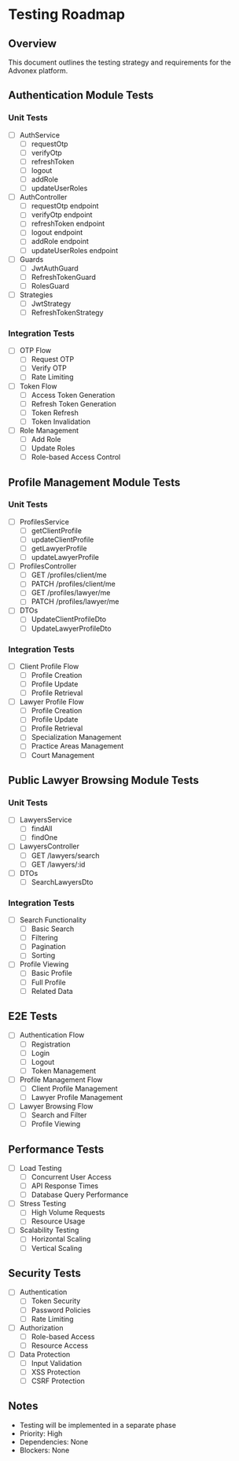 # Testing Roadmap

## Overview

This document outlines the testing strategy and requirements for the Advonex platform.

## Authentication Module Tests

### Unit Tests

- [ ] AuthService
  - [ ] requestOtp
  - [ ] verifyOtp
  - [ ] refreshToken
  - [ ] logout
  - [ ] addRole
  - [ ] updateUserRoles
- [ ] AuthController
  - [ ] requestOtp endpoint
  - [ ] verifyOtp endpoint
  - [ ] refreshToken endpoint
  - [ ] logout endpoint
  - [ ] addRole endpoint
  - [ ] updateUserRoles endpoint
- [ ] Guards
  - [ ] JwtAuthGuard
  - [ ] RefreshTokenGuard
  - [ ] RolesGuard
- [ ] Strategies
  - [ ] JwtStrategy
  - [ ] RefreshTokenStrategy

### Integration Tests

- [ ] OTP Flow
  - [ ] Request OTP
  - [ ] Verify OTP
  - [ ] Rate Limiting
- [ ] Token Flow
  - [ ] Access Token Generation
  - [ ] Refresh Token Generation
  - [ ] Token Refresh
  - [ ] Token Invalidation
- [ ] Role Management
  - [ ] Add Role
  - [ ] Update Roles
  - [ ] Role-based Access Control

## Profile Management Module Tests

### Unit Tests

- [ ] ProfilesService
  - [ ] getClientProfile
  - [ ] updateClientProfile
  - [ ] getLawyerProfile
  - [ ] updateLawyerProfile
- [ ] ProfilesController
  - [ ] GET /profiles/client/me
  - [ ] PATCH /profiles/client/me
  - [ ] GET /profiles/lawyer/me
  - [ ] PATCH /profiles/lawyer/me
- [ ] DTOs
  - [ ] UpdateClientProfileDto
  - [ ] UpdateLawyerProfileDto

### Integration Tests

- [ ] Client Profile Flow
  - [ ] Profile Creation
  - [ ] Profile Update
  - [ ] Profile Retrieval
- [ ] Lawyer Profile Flow
  - [ ] Profile Creation
  - [ ] Profile Update
  - [ ] Profile Retrieval
  - [ ] Specialization Management
  - [ ] Practice Areas Management
  - [ ] Court Management

## Public Lawyer Browsing Module Tests

### Unit Tests

- [ ] LawyersService
  - [ ] findAll
  - [ ] findOne
- [ ] LawyersController
  - [ ] GET /lawyers/search
  - [ ] GET /lawyers/:id
- [ ] DTOs
  - [ ] SearchLawyersDto

### Integration Tests

- [ ] Search Functionality
  - [ ] Basic Search
  - [ ] Filtering
  - [ ] Pagination
  - [ ] Sorting
- [ ] Profile Viewing
  - [ ] Basic Profile
  - [ ] Full Profile
  - [ ] Related Data

## E2E Tests

- [ ] Authentication Flow
  - [ ] Registration
  - [ ] Login
  - [ ] Logout
  - [ ] Token Management
- [ ] Profile Management Flow
  - [ ] Client Profile Management
  - [ ] Lawyer Profile Management
- [ ] Lawyer Browsing Flow
  - [ ] Search and Filter
  - [ ] Profile Viewing

## Performance Tests

- [ ] Load Testing
  - [ ] Concurrent User Access
  - [ ] API Response Times
  - [ ] Database Query Performance
- [ ] Stress Testing
  - [ ] High Volume Requests
  - [ ] Resource Usage
- [ ] Scalability Testing
  - [ ] Horizontal Scaling
  - [ ] Vertical Scaling

## Security Tests

- [ ] Authentication
  - [ ] Token Security
  - [ ] Password Policies
  - [ ] Rate Limiting
- [ ] Authorization
  - [ ] Role-based Access
  - [ ] Resource Access
- [ ] Data Protection
  - [ ] Input Validation
  - [ ] XSS Protection
  - [ ] CSRF Protection

## Notes

- Testing will be implemented in a separate phase
- Priority: High
- Dependencies: None
- Blockers: None
